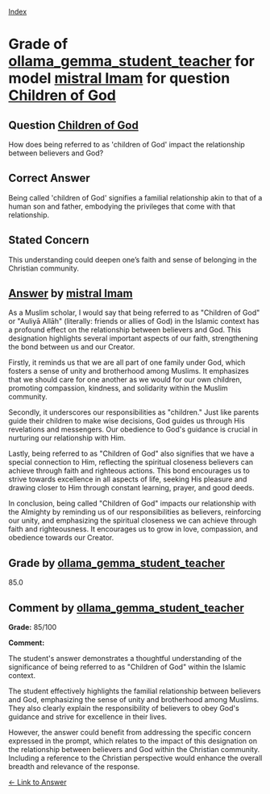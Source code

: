 
[Index](../../../../index.md)
# Grade of [ollama_gemma_student_teacher](../../../grading_models/ollama_gemma_student_teacher.md) for model [mistral Imam](../../../answering_models/mistral_Imam.md) for question [Children of God](../../../questions/Children_of_God.md)

## Question [Children of God](../../../questions/Children_of_God.md)
How does being referred to as 'children of God' impact the relationship between believers and God?

## Correct Answer
Being called 'children of God' signifies a familial relationship akin to that of a human son and father, embodying the privileges that come with that relationship.

## Stated Concern
This understanding could deepen one’s faith and sense of belonging in the Christian community.

## [Answer](../Children_of_God.md) by [mistral Imam](../../../answering_models/mistral_Imam.md)
 As a Muslim scholar, I would say that being referred to as "Children of God" or "Auliyā Allāh" (literally: friends or allies of God) in the Islamic context has a profound effect on the relationship between believers and God. This designation highlights several important aspects of our faith, strengthening the bond between us and our Creator.

Firstly, it reminds us that we are all part of one family under God, which fosters a sense of unity and brotherhood among Muslims. It emphasizes that we should care for one another as we would for our own children, promoting compassion, kindness, and solidarity within the Muslim community.

Secondly, it underscores our responsibilities as "children." Just like parents guide their children to make wise decisions, God guides us through His revelations and messengers. Our obedience to God's guidance is crucial in nurturing our relationship with Him.

Lastly, being referred to as "Children of God" also signifies that we have a special connection to Him, reflecting the spiritual closeness believers can achieve through faith and righteous actions. This bond encourages us to strive towards excellence in all aspects of life, seeking His pleasure and drawing closer to Him through constant learning, prayer, and good deeds.

In conclusion, being called "Children of God" impacts our relationship with the Almighty by reminding us of our responsibilities as believers, reinforcing our unity, and emphasizing the spiritual closeness we can achieve through faith and righteousness. It encourages us to grow in love, compassion, and obedience towards our Creator.

## Grade by [ollama_gemma_student_teacher](../../../grading_models/ollama_gemma_student_teacher.md)
85.0

## Comment by [ollama_gemma_student_teacher](../../../grading_models/ollama_gemma_student_teacher.md)
**Grade:** 85/100

**Comment:**

The student's answer demonstrates a thoughtful understanding of the significance of being referred to as "Children of God" within the Islamic context. 

The student effectively highlights the familial relationship between believers and God, emphasizing the sense of unity and brotherhood among Muslims. They also clearly explain the responsibility of believers to obey God's guidance and strive for excellence in their lives.

However, the answer could benefit from addressing the specific concern expressed in the prompt, which relates to the impact of this designation on the relationship between believers and God within the Christian community. Including a reference to the Christian perspective would enhance the overall breadth and relevance of the response.

[&lt;- Link to Answer](../Children_of_God.md)
